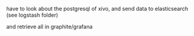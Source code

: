 
have to look about the postgresql of xivo,
and send data to elasticsearch (see logstash folder)

and retrieve all in graphite/grafana

